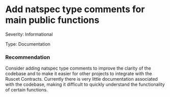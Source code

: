 # Add natspec type comments for main public functions

Severity: Informational

Type: Documentation

### Recommendation

Consider adding natspec type comments to improve the clarity of the codebase and to make it easier for other projects to integrate with the Ruscet Contracts. Currently there is very little documentation associated with the codebase, making it difficult to quickly understand the functionality of certain functions.
